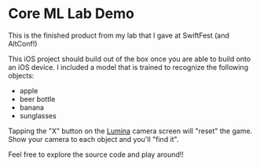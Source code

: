# Core ML Lab Demo

This is the finished product from my lab that I gave at SwiftFest (and AltConf!)

This iOS project should build out of the box once you are able to build onto an iOS device. I included a model that is trained to recognize the following objects:

- apple
- beer bottle
- banana
- sunglasses

Tapping the "X" button on the [Lumina](https://github.com/dokun1/lumina) camera screen will "reset" the game. Show your camera to each object and you'll "find it".

Feel free to explore the source code and play around!!
